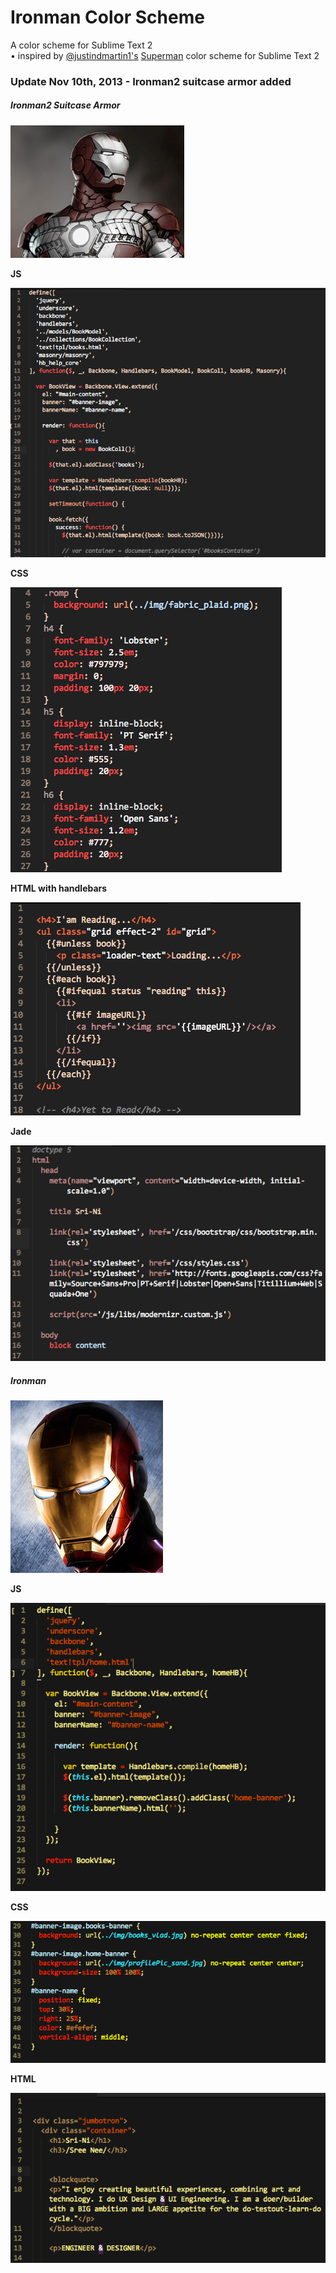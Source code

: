 Ironman Color Scheme
==============

A color scheme for Sublime Text 2
<br/>
&bull; inspired by <a href="https://github.com/justindmartin1">@justindmartin1's</a> <a href="https://github.com/justindmartin1/superman-color-scheme">Superman</a> color scheme for Sublime Text 2


### Update Nov 10th, 2013 - Ironman2 suitcase armor added

##### Ironman2 Suitcase Armor

![alt text](screenshots/ironman2suitcase/ironman2suitcase.png "Ironman Suitcase Armor Color Scheme for JavaScript")

**JS**

![alt text](screenshots/ironman2suitcase/javascript.png "Ironman Suitcase Armor Color Scheme for JavaScript")

**CSS**

![alt text](screenshots/ironman2suitcase/css.png "Ironman Suitcase Armor Color Scheme for CSS")

**HTML with handlebars**

![alt text](screenshots/ironman2suitcase/html_handlebars.png "Ironman Suitcase Armor Color Scheme for HTML, with handlebars")

**Jade**

![alt text](screenshots/ironman2suitcase/jade.png "Ironman Suitcase Armor Color Scheme for JADE")



##### Ironman 

![alt text](screenshots/ironman.png "Ironman Color Scheme for JavaScript")

**JS**

![alt text](screenshots/ironman_js.png "Ironman Color Scheme for JavaScript")

**CSS**

![alt text](screenshots/ironman_css.png "Ironman Color Scheme for CSS")

**HTML**

![alt text](screenshots/ironman_html.png "Ironman Color Scheme for HTML")
